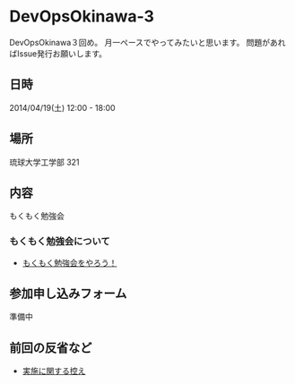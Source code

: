 DevOpsOkinawa-3
===============

DevOpsOkinawa３回め。
月一ペースでやってみたいと思います。
問題があればIssue発行お願いします。

## 日時

2014/04/19(土) 12:00 - 18:00

## 場所

琉球大学工学部 321

## 内容

もくもく勉強会

### もくもく勉強会について

- [もくもく勉強会をやろう！](http://www.1x1.jp/blog/2013/12/lets-try-moku-moku-study-event.html)

## 参加申し込みフォーム

準備中

## 前回の反省など

- [実施に関する控え](https://github.com/OkinawaDevOps/DevOpsOkinawa-2/blob/master/next.md)
